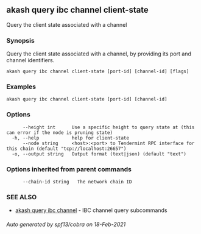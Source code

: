 ## akash query ibc channel client-state

Query the client state associated with a channel

### Synopsis

Query the client state associated with a channel, by providing its port and channel identifiers.

```
akash query ibc channel client-state [port-id] [channel-id] [flags]
```

### Examples

```
akash query ibc channel client-state [port-id] [channel-id]
```

### Options

```
      --height int      Use a specific height to query state at (this can error if the node is pruning state)
  -h, --help            help for client-state
      --node string     <host>:<port> to Tendermint RPC interface for this chain (default "tcp://localhost:26657")
  -o, --output string   Output format (text|json) (default "text")
```

### Options inherited from parent commands

```
      --chain-id string   The network chain ID
```

### SEE ALSO

* [akash query ibc channel](akash_query_ibc_channel.md)	 - IBC channel query subcommands

###### Auto generated by spf13/cobra on 18-Feb-2021
